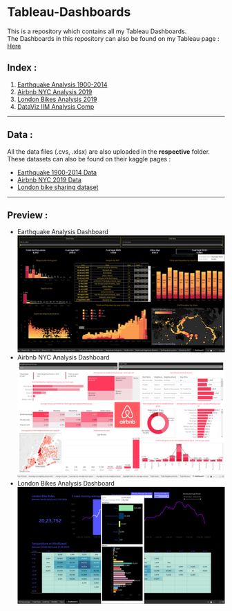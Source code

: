 # Tableau-Dashboards
This is a repository which contains all my Tableau Dashboards.\
The Dashboards in this repository can also be found on my Tableau page : [Here](https://public.tableau.com/app/profile/tanmaychk)
## Index :
    
1. [Earthquake Analysis 1900-2014](https://public.tableau.com/app/profile/tanmaychk/viz/EarthquakeAnalysis1900-2014_16904438040080/Dashboard1)
2. [Airbnb NYC Analysis 2019](https://public.tableau.com/app/profile/tanmaychk/viz/Airbnbnyc2011-2019/Dashboard1)
3. [London Bikes Analysis 2019](https://public.tableau.com/app/profile/tanmaychk/viz/LondonBikeSharing_16905666082730/Dashboard1?publish=yes)
4. [DataViz IIM Analysis Comp](https://public.tableau.com/app/profile/tanmaychk/viz/DataVizCompetition_16905719267400/Dashboard1)

-------------------------
## Data :

All the data files (.cvs, .xlsx) are also uploaded in the **respective** folder.
These datasets can also be found on their kaggle pages : <br>

- [Earthquake 1900-2014 Data](https://www.kaggle.com/datasets/usamabuttar/significant-earthquakes)<br>
- [Airbnb NYC 2019 Data](https://www.kaggle.com/datasets/chadra/ab-nyc-2019)<br>
- [London bike sharing dataset](https://www.kaggle.com/datasets/hmavrodiev/london-bike-sharing-dataset)<br>

--------------------------
## Preview :
- Earthquake Analysis Dashboard\
![preview](https://github.com/tanmaychk/Tableau-Dashboards/blob/main/Earthquake%20Analysis%20Dashboard/Dashboard.PNG)<br>
- Airbnb NYC Analysis Dashboard\
![preview](https://github.com/tanmaychk/Tableau-Dashboards/blob/main/Airbnb%20NYC/Dashboard.PNG)
- London Bikes Analysis Dashboard\
![preview](https://github.com/tanmaychk/Tableau-Dashboards/blob/main/London%20Bikes/Dashboard.PNG)
